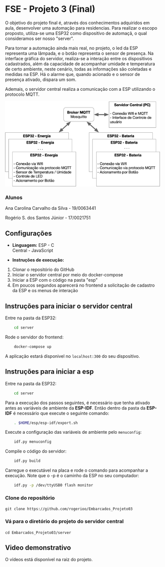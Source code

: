 # FSE - Projeto 3 (Final)

O objetivo do projeto final é, através dos conhecimentos adquiridos em aula, desenvolver uma automação para residencias. Para realizar o escopo proposto, utiliza-se uma ESP32 como dispositivo de automaçã, o qual consideramos ser nosso "server".

Para tornar a automação ainda mais real, no projeto, o led da ESP representa uma lâmpada, e o botão representa o sensor de presença. Na interface gráfica do servidor, realiza-se a interação entre os dispositivos cadastrados, além da capacidade de acompanhar umidade e temperatura de certo ambiente, neste cenário, todas as informações são coletadas e medidas na ESP. Há o alarme que, quando acionado e o sensor de presença ativado, dispara um som.

Ademais, o servidor central realiza a comunicação com a ESP utilizando o protocolo MQTT.

![Figura](/imagens/diagrama_arquitetura.png)

### Alunos

Ana Carolina Carvalho da Silva - 19/0063441

Rogério S. dos Santos Júnior - 17/0021751

## Configurações

- **Linguagem:**
  ESP - C  
  Central - JavaScript

- **Instruções de execução:**

1. Clonar o repositório do GitHub
2. Iniciar o servidor central por meio do docker-compose
3. Iniciar a ESP com o código na pasta "esp"
4. Em poucos segundos aparecerá no frontend a solicitação de cadastro da ESP e os menus de interação

## Instruções para iniciar o servidor central

Entre na pasta da ESP32:

```bash
    cd server
```

Rode o servidor do frontend:

```bash
    docker-compose up
```

A aplicação estará disponivel no `localhost:300` do seu dispositivo.

## Instruções para iniciar a esp

Entre na pasta da ESP32:

```bash
    cd server
```

Para a execução dos passos seguintes, é necessário que tenha ativado antes as variáveis de ambiente da **ESP-IDF**. Então dentro da pasta da **ESP-IDF** é necessário que execute o seguinte comando:

```bash
    . $HOME/esp/esp-idf/export.sh
```

Execute a configuração das variáveis de ambiente pelo `menuconfig`:

```bash
    idf.py menuconfig
```

Compile o código do servidor:

```bash
    idf.py build
```

Carregue o executável na placa e rode o comando para acompanhar a execução. Note que o -p é o caminho da ESP no seu computador:

```bash
    idf.py -p /dev/ttyUSB0 flash monitor
```

### Clone do repositório

`git clone https://github.com/rogerioo/Embarcados_Projeto03`

### Vá para o diretório do projeto do servidor central

`cd Embarcados_Projeto03/server`

## Video demonstrativo

O vídeos está disponível na raiz do projeto.
